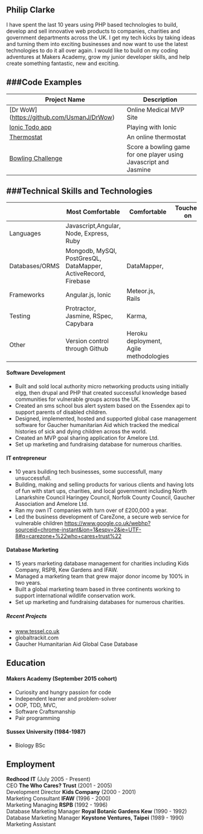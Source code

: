 ## Philip Clarke

I have spent the last 10 years using PHP based technologies to build, develop and sell innovative web products to companies, charities and government departments across the UK. I get my tech kicks by taking ideas and turning them into exciting businesses and now want to use the latest technologies to do it all over again.  I would like to build on my coding adventures at Makers Academy, grow my junior developer skills, and help create something fantastic, new and exciting.

###Code Examples
-------------
|Project Name | Description |
|-------------|-------------|
|[Dr WoW] (https://github.com/UsmanJ/DrWow)|Online Medical MVP Site|
|[Ionic Todo app](https://github.com/phillipclarke29/ionicapp)|Playing with Ionic|
|[Thermostat](https://github.com/phillipclarke29/thermostat/tree/master/spec)|An online thermostat|
|[Bowling Challenge](https://github.com/phillipclarke29/bowling-challenge)|Score a bowling game for one player using Javascript and Jasmine|

###Technical Skills and Technologies
---------------------------------
| |Most Comfortable|Comfortable|Touched on|
|---------|----------------|-------------------|------------------------------|
|Languages|Javascript,Angular, Node, Express, Ruby
|Databases/ORMS|Mongodb, MySQl, PostGresQL, DataMapper, ActiveRecord, Firebase| DataMapper,                |
|Frameworks|Angular.js, Ionic |Meteor.js, Rails|                    |
|Testing|Protractor, Jasmine, RSpec, Capybara|Karma, 
|Other|Version control through Github|Heroku deployment, Agile methodologies| |


#### Software Development

- Built and sold local authority micro networking products using initially elgg, then drupal and PHP that created successful knowledge based communities for vulnerable groups across the UK.
- Created an sms school bus alert system based on the Essendex api to support parents of disabled children.
- Designed, implemented, hosted and supported global case management software for Gaucher humanitarian Aid which tracked the medical histories of sick and dying children across the world.
- Created an MVP goal sharing application for Amelore Ltd.
- Set up marketing and fundraising database for numerous charities.


#### IT entrepreneur

- 10 years building tech businesses, some successfull, many unsuccessfull.
- Building, making and selling products for various clients and having lots of fun with start ups, charities, and local government including North Lanarkshire Council Haringey Council, Norfolk County Council, Gaucher Association and Amelore Ltd.
- Ran my own IT companies with turn over of £200,000 a year.
- Led the business development of CareZone, a secure web service for vulnerable children https://www.google.co.uk/webhp?sourceid=chrome-instant&ion=1&espv=2&ie=UTF-8#q=carezone+%22who+cares+trust%22

#### Database Marketing

- 15 years marketing database management for charities including Kids Company, RSPB, Kew Gardens and IFAW.
- Managed a marketing team that grew major donor income by 100% in two years.
- Built a global marketing team based in three continents working to support international wildlife conservation work.
- Set up marketing and fundraising databases for numerous charities.

##### Recent Projects

- www.tessel.co.uk
- globaltrackit.com
- Gaucher Humanitarian Aid Global Case Database

## Education

#### Makers Academy (September 2015 cohort)

- Curiosity and hungry passion for code
- Independent learner and problem-solver
- OOP, TDD, MVC,
- Software Craftsmanship
- Pair programming

#### Sussex University (1984-1987)

- Biology BSc

## Employment

**Redhood IT** (July 2005 - Present)    
CEO
**The Who Cares? Trust** (2001 - 2005)   
Development Director
**Kids Company** (2000 - 2001)   
Marketing Consultant
**IFAW** (1996 - 2000)   
Marketing Managing
**RSPB** (1992 - 1996)   
Database Marketing Manager
**Royal Botanic Gardens Kew** (1990 - 1992)   
Database Marketing Manager
**Keystone Ventures, Taipei** (1989 - 1990)   
Marketing Assistant
